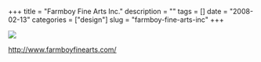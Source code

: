 +++
title = "Farmboy Fine Arts Inc."
description = ""
tags = []
date = "2008-02-13"
categories = ["design"]
slug = "farmboy-fine-arts-inc"
+++


 

  <div id="screens-thumbs" class="clearfix">
    <div class="txt-center" id="design-submission"><a href="http://www.farmboyfinearts.com/"><img id='bluga-thumbnail-1154' class='bluga-thumbnail large' src='http://media.konigi.com/bluga/
wt47f303ebb8ccb_0.jpg'/></a></div>  
  </div>   
<p><a href="http://www.farmboyfinearts.com/">http://www.farmboyfinearts.com/</a></p>




